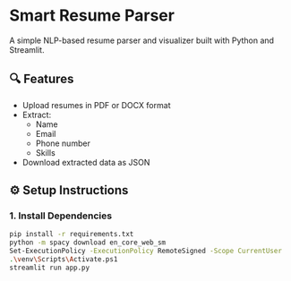 # Smart Resume Parser

A simple NLP-based resume parser and visualizer built with Python and Streamlit.

## 🔍 Features
- Upload resumes in PDF or DOCX format
- Extract:
  - Name
  - Email
  - Phone number
  - Skills
- Download extracted data as JSON

## ⚙️ Setup Instructions

### 1. Install Dependencies
```bash
pip install -r requirements.txt
python -m spacy download en_core_web_sm
Set-ExecutionPolicy -ExecutionPolicy RemoteSigned -Scope CurrentUser
.\venv\Scripts\Activate.ps1
streamlit run app.py

